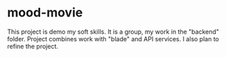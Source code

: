 # mood-movie
This project is demo my soft skills. It is a group, my work in the "backend" folder. Project combines work with "blade" and API services. I also plan to refine the project.
